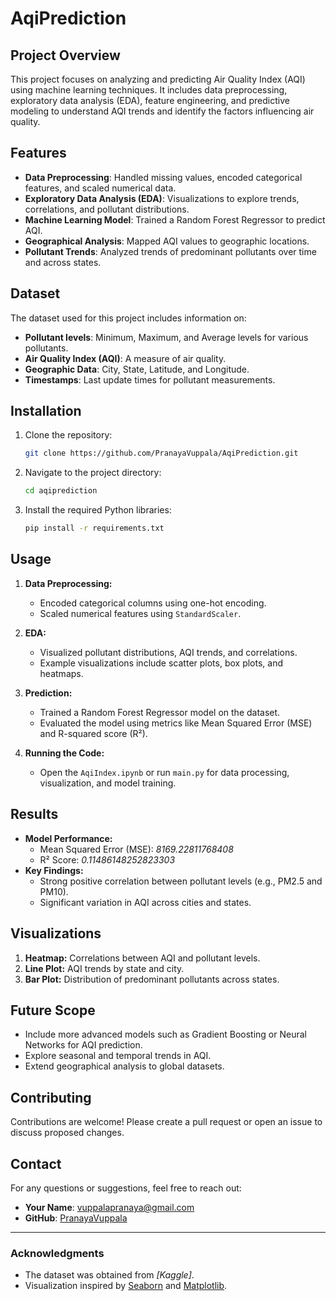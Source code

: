 # AqiPrediction 

## Project Overview
This project focuses on analyzing and predicting Air Quality Index (AQI) using machine learning techniques. It includes data preprocessing, exploratory data analysis (EDA), feature engineering, and predictive modeling to understand AQI trends and identify the factors influencing air quality.

## Features
- **Data Preprocessing**: Handled missing values, encoded categorical features, and scaled numerical data.
- **Exploratory Data Analysis (EDA)**: Visualizations to explore trends, correlations, and pollutant distributions.
- **Machine Learning Model**: Trained a Random Forest Regressor to predict AQI.
- **Geographical Analysis**: Mapped AQI values to geographic locations.
- **Pollutant Trends**: Analyzed trends of predominant pollutants over time and across states.

## Dataset
The dataset used for this project includes information on:
- **Pollutant levels**: Minimum, Maximum, and Average levels for various pollutants.
- **Air Quality Index (AQI)**: A measure of air quality.
- **Geographic Data**: City, State, Latitude, and Longitude.
- **Timestamps**: Last update times for pollutant measurements.

## Installation
1. Clone the repository:
   ```bash
   git clone https://github.com/PranayaVuppala/AqiPrediction.git
   ```
2. Navigate to the project directory:
   ```bash
   cd aqiprediction
   ```
3. Install the required Python libraries:
   ```bash
   pip install -r requirements.txt
   ```

## Usage
1. **Data Preprocessing:**
   - Encoded categorical columns using one-hot encoding.
   - Scaled numerical features using `StandardScaler`.

2. **EDA:**
   - Visualized pollutant distributions, AQI trends, and correlations.
   - Example visualizations include scatter plots, box plots, and heatmaps.

3. **Prediction:**
   - Trained a Random Forest Regressor model on the dataset.
   - Evaluated the model using metrics like Mean Squared Error (MSE) and R-squared score (R²).

4. **Running the Code:**
   - Open the `AqiIndex.ipynb` or run `main.py` for data processing, visualization, and model training.

## Results
- **Model Performance:**
  - Mean Squared Error (MSE): *8169.22811768408*
  - R² Score: *0.11486148252823303*
- **Key Findings:**
  - Strong positive correlation between pollutant levels (e.g., PM2.5 and PM10).
  - Significant variation in AQI across cities and states.

## Visualizations
1. **Heatmap:** Correlations between AQI and pollutant levels.
2. **Line Plot:** AQI trends by state and city.
3. **Bar Plot:** Distribution of predominant pollutants across states.

## Future Scope
- Include more advanced models such as Gradient Boosting or Neural Networks for AQI prediction.
- Explore seasonal and temporal trends in AQI.
- Extend geographical analysis to global datasets.

## Contributing
Contributions are welcome! Please create a pull request or open an issue to discuss proposed changes.

## Contact
For any questions or suggestions, feel free to reach out:
- **Your Name**: vuppalapranaya@gmail.com
- **GitHub**: [PranayaVuppala](https://github.com/PranayaVuppala)

---

### Acknowledgments
- The dataset was obtained from *[Kaggle]*.
- Visualization inspired by [Seaborn](https://seaborn.pydata.org) and [Matplotlib](https://matplotlib.org).
